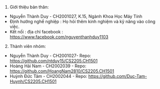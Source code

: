 1. Giới thiệu bản thân:
- Nguyễn Thành Duy - CH2001027, K.15, Ngành Khoa Học Máy Tính
- Định hướng nghề nghiệp : Họ hỏi thêm kinh nghiệm và kỹ năng vào công việc.
- Kết nối : địa chỉ facebook : https://www.facebook.com/nguyenthanhduy1103
2. Thành viên nhóm:
- Nguyễn Thành Duy - CH2001027- Repo: https://github.com/ntduy15/CS2205.CH1501
- Hoàng Hải Nam - CH2002039 - Repo: https://github.com/HoangNam2810/CS2205.CH1501
- Huỳnh Đức Tâm - CH2002044 - Repo: https://github.com/Duc-Tam-Huynh/CS2205.CH1501
